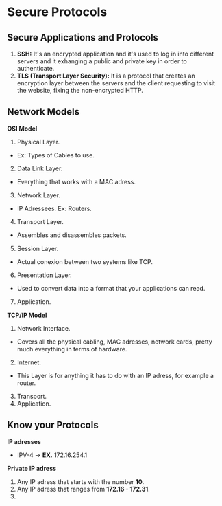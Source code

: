 # Secure Protocols
## Secure Applications and Protocols
1. **SSH:** It's an encrypted application and it's used to log in into different servers and it exhanging a public and private key in order to authenticate.  
2. **TLS (Transport Layer Security):** It is a protocol that creates an encryption layer between the servers and the client requesting to visit the website, fixing the non-encrypted HTTP.    

## Network Models
**OSI Model**  
1. Physical Layer.
  * Ex: Types of Cables to use.
2. Data Link Layer.
  * Everything that works with a MAC adress.
3. Network Layer.
  * IP Adressees. Ex: Routers.
4. Transport Layer.
  * Assembles and disassembles packets. 
5. Session Layer.
  * Actual conexion between two systems like TCP.
6. Presentation Layer.
  * Used to convert data into a format that your applications can read.  
7. Application.  

**TCP/IP Model**  
1. Network Interface.
  * Covers all the physical cabling, MAC adresses, network cards, pretty much everything in terms of hardware.  
2. Internet.
  * This Layer is for anything it has to do with an IP adress, for example a router.  
3. Transport.
4. Application.  

## Know your Protocols
**IP adresses**  
* IPV-4 -> **EX.** 172.16.254.1

**Private IP adress**  
1. Any IP adress that starts with the number **10**.  
2. Any IP adress that ranges from **172.16 - 172.31**.
3. 

